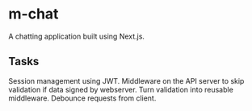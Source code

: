 # m-chat

A chatting application built using Next.js.

## Tasks

Session management using JWT.
Middleware on the API server to skip validation if data signed by webserver.
Turn validation into reusable middleware.
Debounce requests from client.
